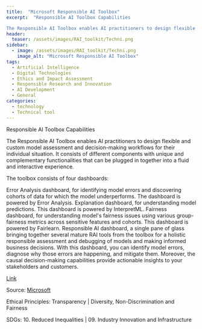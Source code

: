 ```yaml
---
title:  "Microsoft Responsible AI Toolbox"  
excerpt:  "Responsible AI Toolbox Capabilities

The Responsible AI Toolbox enables AI practitioners to design flexible and custom model assessment and decision-making workflows for their individual situation. It consists of different components with u (...)"  
header:
  teaser: /assets/images/RAI_toolkit/Techni.png
sidebar:
  - image: /assets/images/RAI_toolkit/Techni.png
    image_alt: "Microsoft Responsible AI Toolbox"
tags:
  - Artificial Intelligence
  - Digital Technologies
  - Ethics and Impact Assessment
  - Responsible Research and Innovation
  - AI Development
  - General
categories:
  - technology
  - Technical tool
---
```

Responsible AI Toolbox Capabilities

The Responsible AI Toolbox enables AI practitioners to design flexible and custom model assessment and decision-making workflows for their individual situation. It consists of different components with unique and complementary functionalities that can be plugged in together into a fluid and interactive experience.

The toolbox consists of four dashboards:

Error Analysis dashboard, for identifying model errors and discovering cohorts of data for which the model underperforms. The dashboard is powered by Error Analysis.
Explanation dashboard, for understanding model predictions. This dashboard is powered by InterpretML.
Fairness dashboard, for understanding model's fairness issues using various group-fairness metrics across sensitive features and cohorts. This dashboard is powered by Fairlearn.
Responsible AI dashboard, a single pane of glass bringing together several mature RAI tools from the toolbox for a holistic responsible assessment and debugging of models and making informed business decisions. With this dashboard, you can identify model errors, diagnose why those errors are happening, and mitigate them. Moreover, the causal decision-making capabilities provide actionable insights to your stakeholders and customers.

[Link](https://responsibleaitoolbox.ai)

Source: [Microsoft](https://responsibleaitoolbox.ai)

Ethical Principles: Transparency | Diversity, Non-Discrimination and Fairness

SDGs: 10. Reduced Inequalities | 09. Industry Innovation and Infrastructure
